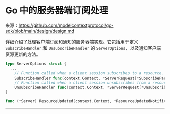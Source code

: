 # Go 中的服务器端订阅处理

来源：https://github.com/modelcontextprotocol/go-sdk/blob/main/design/design.md

详细介绍了处理客户端订阅和通知的服务器端实现。它包括用于定义 `SubscribeHandler` 和 `UnsubscribeHandler` 的 `ServerOptions`，以及通知客户端资源更新的方法。

```Go
type ServerOptions struct {
  ...
	// Function called when a client session subscribes to a resource.
	SubscribeHandler func(context.Context, *ServerRequest[*SubscribeParams]) error
	// Function called when a client session unsubscribes from a resource.
	UnsubscribeHandler func(context.Context, *ServerRequest[*UnsubscribeParams]) error
}

func (*Server) ResourceUpdated(context.Context, *ResourceUpdatedNotificationParams) error
```

--------------------------------
